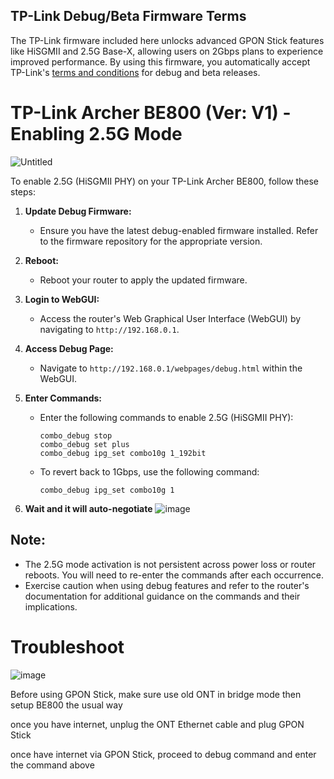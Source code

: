 ## TP-Link Debug/Beta Firmware Terms

The TP-Link firmware included here unlocks advanced GPON Stick features like HiSGMII and 2.5G Base-X, allowing users on 2Gbps plans to experience improved performance. By using this firmware, you automatically accept TP-Link's [terms and conditions](https://community.tp-link.com/en/home/forum/topic/275506) for debug and beta releases.

# TP-Link Archer BE800 (Ver: V1) - Enabling 2.5G Mode

![Untitled](https://github.com/Anime4000/RTL960x/assets/1908715/80147e4c-99c4-4684-8303-adfcbfcf5771)

To enable 2.5G (HiSGMII PHY) on your TP-Link Archer BE800, follow these steps:

1. **Update Debug Firmware:**
   - Ensure you have the latest debug-enabled firmware installed. Refer to the firmware repository for the appropriate version.

2. **Reboot:**
   - Reboot your router to apply the updated firmware.

3. **Login to WebGUI:**
   - Access the router's Web Graphical User Interface (WebGUI) by navigating to `http://192.168.0.1`.

4. **Access Debug Page:**
   - Navigate to `http://192.168.0.1/webpages/debug.html` within the WebGUI.

5. **Enter Commands:**
   - Enter the following commands to enable 2.5G (HiSGMII PHY):
      ```plaintext
      combo_debug stop
      combo_debug set plus
      combo_debug ipg_set combo10g 1_192bit
      ```

   - To revert back to 1Gbps, use the following command:
      ```plaintext
      combo_debug ipg_set combo10g 1
      ```
6. **Wait and it will auto-negotiate**
![image](https://github.com/Anime4000/RTL960x/assets/1908715/0482c09d-56ae-4185-b094-b4f53896c610)


## Note:

   - The 2.5G mode activation is not persistent across power loss or router reboots. You will need to re-enter the commands after each occurrence.
   - Exercise caution when using debug features and refer to the router's documentation for additional guidance on the commands and their implications.

# Troubleshoot
![image](https://github.com/Anime4000/RTL960x/assets/1908715/b4ebef84-c1a5-4622-be4b-776f30f607d5)

Before using GPON Stick, make sure use old ONT in bridge mode then setup BE800 the usual way

once you have internet, unplug the ONT Ethernet cable and plug GPON Stick

once have internet via GPON Stick, proceed to debug command and enter the command above
